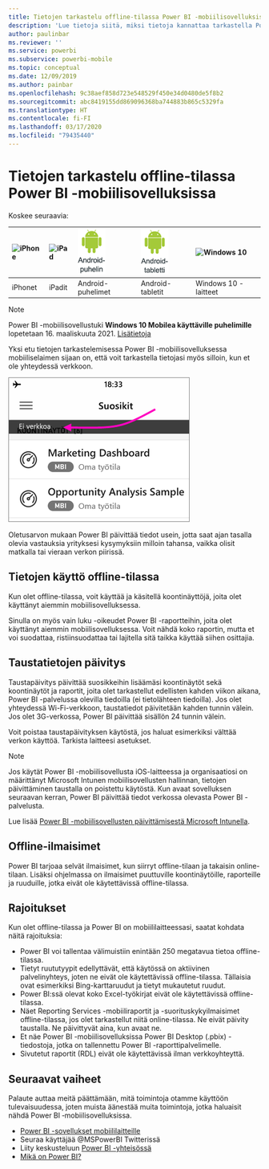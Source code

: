 ```yaml
---
title: Tietojen tarkastelu offline-tilassa Power BI -mobiilisovelluksissa
description: 'Lue tietoja siitä, miksi tietoja kannattaa tarkastella Power BI -mobiilisovelluksessa mobiiliselaimen sijaan: voit tarkastella tietojasi myös silloin, kun et ole yhteydessä verkkoon.'
author: paulinbar
ms.reviewer: ''
ms.service: powerbi
ms.subservice: powerbi-mobile
ms.topic: conceptual
ms.date: 12/09/2019
ms.author: painbar
ms.openlocfilehash: 9c38aef858d723e548529f450e34d0480de5f8b2
ms.sourcegitcommit: abc8419155dd869096368ba744883b865c5329fa
ms.translationtype: HT
ms.contentlocale: fi-FI
ms.lasthandoff: 03/17/2020
ms.locfileid: "79435440"
---
```

# <a name="view-your-data-offline-in-the-power-bi-mobile-apps"></a>Tietojen tarkastelu offline-tilassa Power BI -mobiilisovelluksissa
Koskee seuraavia:

| ![iPhone](./media/mobile-apps-offline-data/iphone-logo-50-px.png) | ![iPad](./media/mobile-apps-offline-data/ipad-logo-50-px.png) | ![Android-puhelin](./media/mobile-apps-offline-data/android-phone-logo-50-px.png) | ![Android-tabletti](./media/mobile-apps-offline-data/android-tablet-logo-50-px.png) | ![Windows 10](./media/mobile-apps-offline-data/win-10-logo-50-px.png) |
|:--- |:--- |:--- |:--- |:--- |
| iPhonet |iPadit |Android-puhelimet |Android-tabletit |Windows 10 -laitteet |

>[!NOTE]
>Power BI -mobiilisovellustuki **Windows 10 Mobilea käyttäville puhelimille** lopetetaan 16. maaliskuuta 2021. [Lisätietoja](https://go.microsoft.com/fwlink/?linkid=2121400)

Yksi etu tietojen tarkastelemisessa Power BI -mobiilisovelluksessa mobiiliselaimen sijaan on, että voit tarkastella tietojasi myös silloin, kun et ole yhteydessä verkkoon. 

![Ei verkkoa -sanoma](./media/mobile-apps-offline-data/power-bi-iphone-no-network.png)

Oletusarvon mukaan Power BI päivittää tiedot usein, jotta saat ajan tasalla olevia vastauksia yrityksesi kysymyksiin milloin tahansa, vaikka olisit matkalla tai vieraan verkon piirissä.

## <a name="data-access-while-youre-offline"></a>Tietojen käyttö offline-tilassa
Kun olet offline-tilassa, voit käyttää ja käsitellä koontinäyttöjä, joita olet käyttänyt aiemmin mobiilisovelluksessa.

Sinulla on myös vain luku -oikeudet Power BI -raportteihin, joita olet käyttänyt aiemmin mobiilisovelluksessa. Voit nähdä koko raportin, mutta et voi suodattaa, ristiinsuodattaa tai lajitella sitä taikka käyttää siihen osittajia.

## <a name="background-data-refresh"></a>Taustatietojen päivitys
Taustapäivitys päivittää suosikkeihin lisäämäsi koontinäytöt sekä koontinäytöt ja raportit, joita olet tarkastellut edellisten kahden viikon aikana, Power BI -palvelussa olevilla tiedoilla (ei tietolähteen tiedoilla). Jos olet yhteydessä Wi-Fi-verkkoon, taustatiedot päivitetään kahden tunnin välein. Jos olet 3G-verkossa, Power BI päivittää sisällön 24 tunnin välein.

Voit poistaa taustapäivityksen käytöstä, jos haluat esimerkiksi välttää verkon käyttöä. Tarkista laitteesi asetukset.

> [!NOTE]
> Jos käytät Power BI -mobiilisovellusta iOS-laitteessa ja organisaatiosi on määrittänyt Microsoft Intunen mobiilisovellusten hallinnan, tietojen päivittäminen taustalla on poistettu käytöstä. Kun avaat sovelluksen seuraavan kerran, Power BI päivittää tiedot verkossa olevasta Power BI -palvelusta.
> 
> Lue lisää [Power BI -mobiilisovellusten päivittämisestä Microsoft Intunella](../../service-admin-mobile-intune.md). 
> 
> 

## <a name="offline-indicators"></a>Offline-ilmaisimet
Power BI tarjoaa selvät ilmaisimet, kun siirryt offline-tilaan ja takaisin online-tilaan. Lisäksi ohjelmassa on ilmaisimet puuttuville koontinäytöille, raporteille ja ruuduille, jotka eivät ole käytettävissä offline-tilassa.

## <a name="limitations"></a>Rajoitukset
Kun olet offline-tilassa ja Power BI on mobiililaitteessasi, saatat kohdata näitä rajoituksia:

* Power BI voi tallentaa välimuistiin enintään 250 megatavua tietoa offline-tilassa.
* Tietyt ruututyypit edellyttävät, että käytössä on aktiivinen palvelinyhteys, joten ne eivät ole käytettävissä offline-tilassa. Tällaisia ovat esimerkiksi Bing-karttaruudut ja tietyt mukautetut ruudut.
* Power BI:ssä olevat koko Excel-työkirjat eivät ole käytettävissä offline-tilassa.
* Näet Reporting Services -mobiiliraportit ja -suorituskykyilmaisimet offline-tilassa, jos olet tarkastellut niitä online-tilassa. Ne eivät päivity taustalla. Ne päivittyvät aina, kun avaat ne.
* Et näe Power BI -mobiilisovelluksissa Power BI Desktop (.pbix) -tiedostoja, jotka on tallennettu Power BI -raporttipalvelimelle. 
* Sivutetut raportit (RDL) eivät ole käytettävissä ilman verkkoyhteyttä.

## <a name="next-steps"></a>Seuraavat vaiheet
Palaute auttaa meitä päättämään, mitä toimintoja otamme käyttöön tulevaisuudessa, joten muista äänestää muita toimintoja, jotka haluaisit nähdä Power BI ‑mobiilisovelluksissa. 

* [Power BI -sovellukset mobiililaitteille](mobile-apps-for-mobile-devices.md)
* Seuraa käyttäjää @MSPowerBI Twitterissä
* Liity keskusteluun [Power BI -yhteisössä](https://community.powerbi.com/)
* [Mikä on Power BI?](../../fundamentals/power-bi-overview.md)